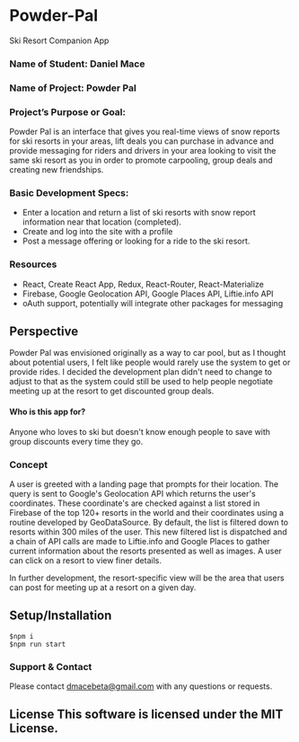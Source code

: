 # Powder-Pal
Ski Resort Companion App

### Name of Student: Daniel Mace

### Name of Project: Powder Pal

### Project’s Purpose or Goal: 

Powder Pal is an interface that gives you real-time views of snow reports for ski resorts in your areas, lift deals you can purchase in advance and provide messaging for riders and drivers in your area looking to visit the same ski resort as you in order to promote carpooling, group deals and creating new friendships.

### Basic Development Specs:

- Enter a location and return a list of ski resorts with snow report information near that location (completed).
- Create and log into the site with a profile
- Post a message offering or looking for a ride to the ski resort.

### Resources

 - React, Create React App, Redux, React-Router, React-Materialize
 - Firebase, Google Geolocation API, Google Places API, Liftie.info API
 - oAuth support, potentially will integrate other packages for messaging

## Perspective

Powder Pal was envisioned originally as a way to car pool, but as I thought about potential users, I felt like people would rarely use the system to get or provide rides.  I decided the development plan didn't need to change to adjust to that as the system could still be used to help people negotiate meeting up at the resort to get discounted group deals.

#### Who is this app for?

Anyone who loves to ski but doesn't know enough people to save with group discounts every time they go.

### Concept

A user is greeted with a landing page that prompts for their location.  The query is sent to Google's Geolocation API which returns the user's coordinates.  These coordinate's are checked against a list stored in Firebase of the top 120+ resorts in the world and their coordinates using a routine developed by GeoDataSource.  By default, the list is filtered down to resorts within 300 miles of the user.  This new filtered list is dispatched and a chain of API calls are made to Liftie.info and Google Places to gather current information about the resorts presented as well as images.  A user can click on a resort to view finer details.

In further development, the resort-specific view will be the area that users can post for meeting up at a resort on a given day.

## Setup/Installation

```$git clone https://github.com/swampcamel/chatnoir
$npm i
$npm run start
```

### Support & Contact

Please contact dmacebeta@gmail.com with any questions or requests.

## License This software is licensed under the MIT License.
